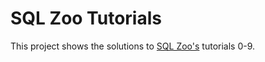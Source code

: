 # SQL Zoo Tutorials
This project shows the solutions to [SQL Zoo's](https://sqlzoo.net/wiki/SQL_Tutorial) tutorials 0-9.
